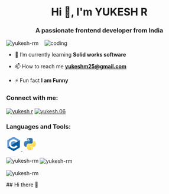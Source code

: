 <h1 align="center">Hi 👋, I'm YUKESH R</h1>
<h3 align="center">A passionate frontend developer from India</h3>
<img align="right" alt="coding" width="400" src=https://cdn.dribbble.com/users/1162077/screenshots/3848914/programmer.gif

  
<p align="left"> <img src="https://komarev.com/ghpvc/?username=yukesh-rm&label=Profile%20views&color=0e75b6&style=flat" alt="yukesh-rm" /> </p>

- 🌱 I’m currently learning **Solid works software**

- 📫 How to reach me **yukeshm25@gmail.com**

- ⚡ Fun fact **I am Funny**

<h3 align="left">Connect with me:</h3>
<p align="left">
<a href="https://linkedin.com/in/yukesh r" target="blank"><img align="center" src="https://raw.githubusercontent.com/rahuldkjain/github-profile-readme-generator/master/src/images/icons/Social/linked-in-alt.svg" alt="yukesh r" height="30" width="40" /></a>
<a href="https://instagram.com/yukesh.06" target="blank"><img align="center" src="https://raw.githubusercontent.com/rahuldkjain/github-profile-readme-generator/master/src/images/icons/Social/instagram.svg" alt="yukesh.06" height="30" width="40" /></a>
</p>

<h3 align="left">Languages and Tools:</h3>
<p align="left"> <a href="https://www.cprogramming.com/" target="_blank" rel="noreferrer"> <img src="https://raw.githubusercontent.com/devicons/devicon/master/icons/c/c-original.svg" alt="c" width="40" height="40"/> </a> <a href="https://www.python.org" target="_blank" rel="noreferrer"> <img src="https://raw.githubusercontent.com/devicons/devicon/master/icons/python/python-original.svg" alt="python" width="40" height="40"/> </a> </p>

<p><img align="left" src="https://github-readme-stats.vercel.app/api/top-langs?username=yukesh-rm&show_icons=true&locale=en&layout=compact" alt="yukesh-rm" /></p>

<p>&nbsp;<img align="center" src="https://github-readme-stats.vercel.app/api?username=yukesh-rm&show_icons=true&locale=en" alt="yukesh-rm" /></p>

<p><img align="center" src="https://github-readme-streak-stats.herokuapp.com/?user=yukesh-rm&" alt="yukesh-rm" /></p>
## Hi there 👋

<!--
**yukesh-rm/yukesh-rm** is a ✨ _special_ ✨ repository because its `README.md` (this file) appears on your GitHub profile.

Here are some ideas to get you started:

- 🔭 I’m currently working on ...
- 🌱 I’m currently learning ...
- 👯 I’m looking to collaborate on ...
- 🤔 I’m looking for help with ...
- 💬 Ask me about ...
- 📫 How to reach me: ...
- 😄 Pronouns: ...
- ⚡ Fun fact: ...
-->
